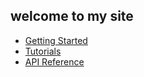 ## welcome to my site

- [Getting Started](getting-started.md)
- [Tutorials](tutorials/quick-start.md)
- [API Reference](api-reference.md)
